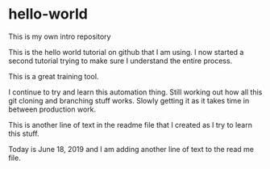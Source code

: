 # hello-world
This is my own intro repository

This is the hello world tutorial on github that I am using.
I now started a second tutorial trying to make sure I understand the entire process.

This is a great training tool.

I continue to try and learn this automation thing.  Still working out how all this git cloning and branching stuff works.  Slowly getting it as it takes time in between production work.

This is another line of text in the readme file that I created as I try to learn this stuff.

Today is June 18, 2019 and I am adding another line of text to the read me file.
